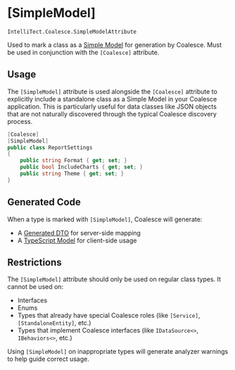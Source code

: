 # [SimpleModel]

`IntelliTect.Coalesce.SimpleModelAttribute`

Used to mark a class as a [Simple Model](/modeling/model-types/simple-models.md) for generation by Coalesce. Must be used in conjunction with the `[Coalesce]` attribute.

## Usage

The `[SimpleModel]` attribute is used alongside the `[Coalesce]` attribute to explicitly include a standalone class as a Simple Model in your Coalesce application. This is particularly useful for data classes like JSON objects that are not naturally discovered through the typical Coalesce discovery process.

``` c#
[Coalesce]
[SimpleModel]
public class ReportSettings
{
    public string Format { get; set; }
    public bool IncludeCharts { get; set; }
    public string Theme { get; set; }
}
```

## Generated Code

When a type is marked with `[SimpleModel]`, Coalesce will generate:

* A [Generated DTO](/stacks/agnostic/dtos.md) for server-side mapping
* A [TypeScript Model](/stacks/vue/layers/models.md) for client-side usage

## Restrictions

The `[SimpleModel]` attribute should only be used on regular class types. It cannot be used on:

- Interfaces
- Enums  
- Types that already have special Coalesce roles (like `[Service]`, `[StandaloneEntity]`, etc.)
- Types that implement Coalesce interfaces (like `IDataSource<>`, `IBehaviors<>`, etc.)

Using `[SimpleModel]` on inappropriate types will generate analyzer warnings to help guide correct usage.